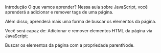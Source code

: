 Introdução
O que vamos aprender?
Nessa aula sobre JavaScript, você aprenderá a adicionar e remover tags de uma página.

Além disso, aprenderá mais uma forma de buscar os elementos da página.

Você será capaz de:
Adicionar e remover elementos HTML da página via JavaScript;

Buscar os elementos da página com a propriedade parentNode.

